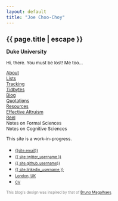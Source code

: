 ```yaml
---
layout: default
title: "Joe Choo-Choy"
---
```


<h1 style="font-size:18px" class="mt-5" itemprop="name headline">{{ page.title | escape }}</h1>

<p style="font-size:14px" class="lead mb-4"><b>Duke University</b></p>

<!--<script language="javascript" src="change_image.js"></script>-->

<div class="row">
  <div class="col-3">
    <!-- <img src="{{site.photo_1}}" class="img-fluid rounded float-left" alt="countenance" id="imgClickAndChange" onclick="changeImage()"/> -->
    <script src="/javascript/random.js" type="text/javascript"></script>
  </div>
  <div class="col">
    <p style="font-size:12px;">
      Hi, there. You must be lost! Me too...
    </p>
    <p style="font-size:12px;">
    <a href="{{ site.about_permalink }}">About</a><br>
    <a href="{{ site.lists_permalink }}">Lists</a><br>
    <a href="{{ site.tracking_permalink }}">Tracking</a><br>
    <a href="{{ site.tidbytes_permalink }}">Tidbytes</a><br>
    <a href="{{ site.blog_permalink }}">Blog</a><br>
    <a href="{{ site.quotations_permalink }}">Quotations</a><br>
    <a href="{{ site.resources_permalink }}">Resources</a><br>
    <a href="https://www.effectivealtruism.org/">Effective Altruism</a><br>
    <a href="{{ site.reel_permalink }}">Reel</a><br>
    Notes on Formal Sciences<br>
    Notes on Cognitive Sciences
    </p>
    <p style="font-size:12px;">
      This site is a work-in-progress.
    </p>
  </div>
</div>

<ul class="nav mt-3">
  <li class="nav-item">
    <a style="font-size:10px;" class="btn btn-link" href="mailto:{{ site.email }}?subject=Hello" class="btn btn-link"><i class="fas fa-envelope" title="Email"></i> {{site.email}}</a>
  </li>
  <li class="nav-item">
    <a style="font-size:10px;" class="btn btn-link" href="https://twitter.com/{{ site.twitter_username }}" class="btn btn-link"><i class="fab fa-fw fa-twitter-square" ></i> {{ site.twitter_username }} </a>
  </li>
  <li class="nav-item">
    <a style="font-size:10px;" class="btn btn-link" href="https://github.com/{{ site.github_username }}" class="btn btn-link"><i class="fab fa-fw fa-github" ></i>{{ site.github_username}}</a>
  </li>
  <li class="nav-item">
    <a style="font-size:10px;" class="btn btn-link" href="https://www.linkedin.com/in/{{ site.linkedin_username }}" class="btn btn-link"><i class="fab fa-linkedin" ></i> {{ site.linkedin_username }}</a>
  </li>
  <li class="nav-item">
    <a style="font-size:10px;" class="nav-link btn btn-link" href="https://en.wikipedia.org/wiki/Durham,_North_Carolina"><i class="fa fa-home"  title="Home"></i> London, UK</a>
  </li>
  <li class="nav-item">
    <a style="font-size:10px;" class="btn btn-link" href="{{ site.resume }}"><i class="far fa-user-circle"  title="resume"></i> CV</a>
  </li>
</ul>

<!--
<div class="noprint">
<h4 class="mt-5 mb-3">Posts</h4>

<p>
  <table class="mt-3">
  {% for post in site.posts %}
      <tr>
      <td class="align-top">
        {%- assign date_format = site.minima.date_format | default: "%Y" -%}
        {{ post.date | date: date_format }}
      </td>
      <td><span style="display:inline-block; width:0.3cm;"></span></td>
      <td class="align-top">
      <a href="{{ post.url }}">{{ post.title }}</a>
      </td>
      </tr>
  {% endfor %}
  </table>
</p>
-->

<p style="color:grey;font-size:10px;">This blog's design was inspired by that of <a href="https://brunomaga.github.io/">Bruno Magalhaes</a>.</p>
